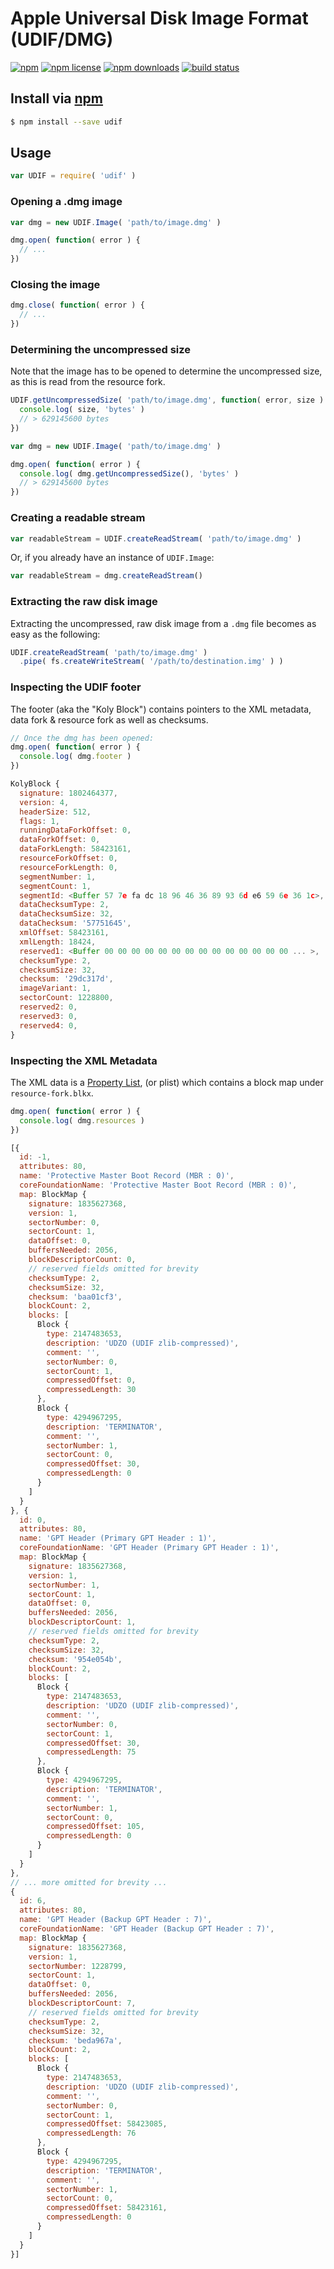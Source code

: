 # Apple Universal Disk Image Format (UDIF/DMG)
[![npm](https://img.shields.io/npm/v/udif.svg?style=flat-square)](https://npmjs.com/package/udif)
[![npm license](https://img.shields.io/npm/l/udif.svg?style=flat-square)](https://npmjs.com/package/udif)
[![npm downloads](https://img.shields.io/npm/dm/udif.svg?style=flat-square)](https://npmjs.com/package/udif)
[![build status](https://img.shields.io/travis/jhermsmeier/node-udif.svg?style=flat-square)](https://travis-ci.org/jhermsmeier/node-udif)

## Install via [npm](https://npmjs.com)

```sh
$ npm install --save udif
```

## Usage

```js
var UDIF = require( 'udif' )
```

### Opening a .dmg image

```js
var dmg = new UDIF.Image( 'path/to/image.dmg' )

dmg.open( function( error ) {
  // ...
})
```

### Closing the image

```js
dmg.close( function( error ) {
  // ...
})
```

### Determining the uncompressed size

Note that the image has to be opened to determine the uncompressed size,
as this is read from the resource fork.

```js
UDIF.getUncompressedSize( 'path/to/image.dmg', function( error, size ) {
  console.log( size, 'bytes' )
  // > 629145600 bytes
})
```

```js
var dmg = new UDIF.Image( 'path/to/image.dmg' )

dmg.open( function( error ) {
  console.log( dmg.getUncompressedSize(), 'bytes' )
  // > 629145600 bytes
})
```

### Creating a readable stream

```js
var readableStream = UDIF.createReadStream( 'path/to/image.dmg' )
```

Or, if you already have an instance of `UDIF.Image`:

```js
var readableStream = dmg.createReadStream()
```

### Extracting the raw disk image

Extracting the uncompressed, raw disk image from a `.dmg` file becomes as easy as the following:

```js
UDIF.createReadStream( 'path/to/image.dmg' )
  .pipe( fs.createWriteStream( '/path/to/destination.img' ) )
```

### Inspecting the UDIF footer

The footer (aka the "Koly Block") contains pointers to the XML metadata,
data fork & resource fork as well as checksums.

```js
// Once the dmg has been opened:
dmg.open( function( error ) {
  console.log( dmg.footer )
})
```

```js
KolyBlock {
  signature: 1802464377,
  version: 4,
  headerSize: 512,
  flags: 1,
  runningDataForkOffset: 0,
  dataForkOffset: 0,
  dataForkLength: 58423161,
  resourceForkOffset: 0,
  resourceForkLength: 0,
  segmentNumber: 1,
  segmentCount: 1,
  segmentId: <Buffer 57 7e fa dc 18 96 46 36 89 93 6d e6 59 6e 36 1c>,
  dataChecksumType: 2,
  dataChecksumSize: 32,
  dataChecksum: '57751645',
  xmlOffset: 58423161,
  xmlLength: 18424,
  reserved1: <Buffer 00 00 00 00 00 00 00 00 00 00 00 00 00 00 ... >,
  checksumType: 2,
  checksumSize: 32,
  checksum: '29dc317d',
  imageVariant: 1,
  sectorCount: 1228800,
  reserved2: 0,
  reserved3: 0,
  reserved4: 0,
}
```

### Inspecting the XML Metadata

The XML data is a [Property List](https://en.wikipedia.org/wiki/Property_list), (or plist) which contains a block map under `resource-fork.blkx`.

```js
dmg.open( function( error ) {
  console.log( dmg.resources )
})
```

```js
[{
  id: -1,
  attributes: 80,
  name: 'Protective Master Boot Record (MBR : 0)',
  coreFoundationName: 'Protective Master Boot Record (MBR : 0)',
  map: BlockMap {
    signature: 1835627368,
    version: 1,
    sectorNumber: 0,
    sectorCount: 1,
    dataOffset: 0,
    buffersNeeded: 2056,
    blockDescriptorCount: 0,
    // reserved fields omitted for brevity
    checksumType: 2,
    checksumSize: 32,
    checksum: 'baa01cf3',
    blockCount: 2,
    blocks: [
      Block {
        type: 2147483653,
        description: 'UDZO (UDIF zlib-compressed)',
        comment: '',
        sectorNumber: 0,
        sectorCount: 1,
        compressedOffset: 0,
        compressedLength: 30
      },
      Block {
        type: 4294967295,
        description: 'TERMINATOR',
        comment: '',
        sectorNumber: 1,
        sectorCount: 0,
        compressedOffset: 30,
        compressedLength: 0
      }
    ]
  }
}, {
  id: 0,
  attributes: 80,
  name: 'GPT Header (Primary GPT Header : 1)',
  coreFoundationName: 'GPT Header (Primary GPT Header : 1)',
  map: BlockMap {
    signature: 1835627368,
    version: 1,
    sectorNumber: 1,
    sectorCount: 1,
    dataOffset: 0,
    buffersNeeded: 2056,
    blockDescriptorCount: 1,
    // reserved fields omitted for brevity
    checksumType: 2,
    checksumSize: 32,
    checksum: '954e054b',
    blockCount: 2,
    blocks: [
      Block {
        type: 2147483653,
        description: 'UDZO (UDIF zlib-compressed)',
        comment: '',
        sectorNumber: 0,
        sectorCount: 1,
        compressedOffset: 30,
        compressedLength: 75
      },
      Block {
        type: 4294967295,
        description: 'TERMINATOR',
        comment: '',
        sectorNumber: 1,
        sectorCount: 0,
        compressedOffset: 105,
        compressedLength: 0
      }
    ]
  }
},
// ... more omitted for brevity ...
{
  id: 6,
  attributes: 80,
  name: 'GPT Header (Backup GPT Header : 7)',
  coreFoundationName: 'GPT Header (Backup GPT Header : 7)',
  map: BlockMap {
    signature: 1835627368,
    version: 1,
    sectorNumber: 1228799,
    sectorCount: 1,
    dataOffset: 0,
    buffersNeeded: 2056,
    blockDescriptorCount: 7,
    // reserved fields omitted for brevity
    checksumType: 2,
    checksumSize: 32,
    checksum: 'beda967a',
    blockCount: 2,
    blocks: [
      Block {
        type: 2147483653,
        description: 'UDZO (UDIF zlib-compressed)',
        comment: '',
        sectorNumber: 0,
        sectorCount: 1,
        compressedOffset: 58423085,
        compressedLength: 76
      },
      Block {
        type: 4294967295,
        description: 'TERMINATOR',
        comment: '',
        sectorNumber: 1,
        sectorCount: 0,
        compressedOffset: 58423161,
        compressedLength: 0
      }
    ]
  }
}]
```
